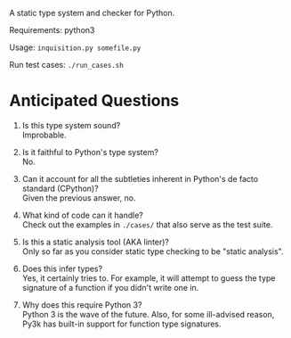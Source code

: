 A static type system and checker for Python.

Requirements: python3

Usage: `inquisition.py somefile.py`

Run test cases: `./run_cases.sh`


Anticipated Questions
=====================

1. Is this type system sound?  
Improbable.

2. Is it faithful to Python's type system?  
No.

3. Can it account for all the subtleties inherent in Python's de facto
standard (CPython)?  
Given the previous answer, no.

4. What kind of code can it handle?  
Check out the examples in `./cases/` that also serve as the test suite.

5. Is this a static analysis tool (AKA linter)?  
Only so far as you consider static type checking to be "static analysis".

6. Does this infer types?  
Yes, it certainly tries to. For example, it will attempt to guess the type
signature of a function if you didn't write one in.

7. Why does this require Python 3?  
Python 3 is the wave of the future. Also, for some ill-advised reason, Py3k has
built-in support for function type signatures.
